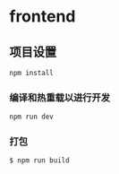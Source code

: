 # frontend

## 项目设置

```sh
npm install
```

### 编译和热重载以进行开发

```sh
npm run dev
```

### 打包

```sh
$ npm run build
```
